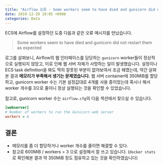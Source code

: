 ```yaml
---
title: "Airflow 오류 - Some workers seem to have died and gunicorn did not restart them as expected"
date: 2019-12-20 19:05 +0900
categories: Data
---
```


ECS에 Airflow를 설정하던 도중 다음과 같은 오류 메시지를 만났습니다.
> Some workers seem to have died and gunicorn did not restart them as expected

로그를 살펴보니, Airflow의 웹 인터페이스를 담당하는 `gunicorn` worker들이 정상적으로 실행되지 않았고, 이로 인해 웹 서버 자체가 사망하는 일이 발생했습니다.
설정이나 ECS task definition을 봐도 딱히 잘못된 부분이 없어보여서 조금 헤맸는데, 약간
살펴본 결과 **메모리가 부족해서 생기는 문제였습니다.** 웹 서버 container에 350MiB를 할당하고, gunicorn worker 수는
기본 설정값대로 4개를 사용 중이었는데 혹시나 해서 worker 개수를 3으로 줄이니 정상 실행되는 것을 확인할 수 있었습니다.

참고로, gunicorn worker 수는 `airflow.cfg`의 다음 섹션에서 찾으실 수 있습니다.

```ini
[webserver]
# Number of workers to run the Gunicorn web server
workers = n
```

## 결론
- 메모리를 좀 더 할당하거나 worker 개수를 줄이면 해결할 수 있다.
- 참고로 600MiB / workers = 3 으로 설정해서 잘 쓰고 있습니다. (`docker stats`로 확인해본 결과 약 350MiB 정도
점유하고 있는 것을 확인하였습니다)
